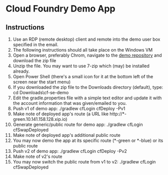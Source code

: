 # Cloud Foundry Demo App

## Instructions
1. Use an RDP (remote desktop) client and remote into the demo user box specified in the email.
1. The following instructions should all take place on the Windows VM
1. Open a browser, preferably Chrom, navigate to the [demo repository](http://github.com/tcmartin24/cf-se-demo) and download the zip file
1. Unzip the file. You may want to use 7-zip which (may) be installed already.
1. Open Power Shell (there's a small icon for it at the bottom left of the screen near the start menu)
1. If you downloaded the zip file to the Downloads directory (default), type: cd Downloads\cf-se-demo
1. Edit the gradle.properties file with a simple text editor and update it with the account information that was given/emailed to you.
1. Push v1 of demo app: ./gradlew cfLogin cfDeploy -Pv1
1. Make note of deployed app's route (a URL like http://*-green.10.141.158.128.xip.io)
1. Generate generic/public route for demo app: ./gradlew cfLogin cfSwapDeployed
1. Make note of deployed app's additional public route
1. You may now demo the app at its specific route (*-green or *-blue) or its public route
1. Push v2 of demo app: ./gradlew cfLogin cfDeploy -Pv2
1. Make note of v2's route
1. You may now switch the public route from v1 to v2: ./gradlew cfLogin cfSwapDeployed
